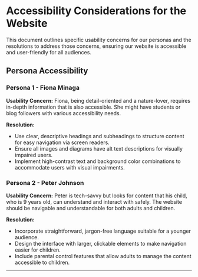 # Accessibility Considerations for the Website

This document outlines specific usability concerns for our personas and the resolutions to address those concerns, ensuring our website is accessible and user-friendly for all audiences.

## Persona Accessibility

### Persona 1 - Fiona Minaga

**Usability Concern:** Fiona, being detail-oriented and a nature-lover, requires in-depth information that is also accessible. She might have students or blog followers with various accessibility needs.

**Resolution:** 
- Use clear, descriptive headings and subheadings to structure content for easy navigation via screen readers.
- Ensure all images and diagrams have alt text descriptions for visually impaired users.
- Implement high-contrast text and background color combinations to accommodate users with visual impairments.

### Persona 2 - Peter Johnson

**Usability Concern:** Peter is tech-savvy but looks for content that his child, who is 9 years old, can understand and interact with safely. The website should be navigable and understandable for both adults and children.

**Resolution:** 
- Incorporate straightforward, jargon-free language suitable for a younger audience.
- Design the interface with larger, clickable elements to make navigation easier for children.
- Include parental control features that allow adults to manage the content accessible to children.

---
